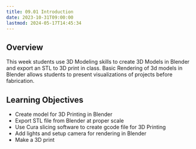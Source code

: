```yaml
---
title: 09.01 Introduction
date: 2023-10-31T09:00:00
lastmod: 2024-05-17T14:45:34
---
```


## Overview

This week students use 3D Modeling skills to create 3D Models in Blender and export an STL to 3D print in class. Basic Rendering of 3d models in Blender allows students to present visualizations of projects before fabrication.

## Learning Objectives

- Create model for 3D Printing in Blender
- Export STL file from Blender at proper scale
- Use Cura slicing software to create gcode file for 3D Printing
- Add lights and setup camera for rendering in Blender
- Make a 3D print
